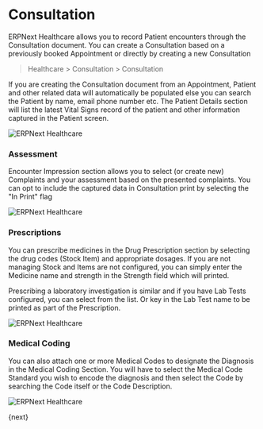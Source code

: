 # Consultation
ERPNext Healthcare allows you to record Patient encounters through the Consultation document. You can create a Consultation based on a previously booked Appointment or directly by creating a new Consultation
>Healthcare > Consultation > Consultation

If you are creating the Consultation document from an Appointment, Patient and other related data will automatically be populated else you can search the Patient by name, email phone number etc. The Patient Details section will list the latest Vital Signs record of the patient and other information captured in the Patient screen.

<img class="screenshot" alt="ERPNext Healthcare" src="/assets/erpnext_docs/assets/img/healthcare/consultation_1.png">

### Assessment

Encounter Impression section allows you to select (or create new) Complaints and your assessment based on the presented complaints. You can opt to include the captured data in Consultation print by selecting the "In Print" flag

<img class="screenshot" alt="ERPNext Healthcare" src="/assets/erpnext_docs/assets/img/healthcare/consultation_2.png">

### Prescriptions

You can prescribe medicines in the Drug Prescription section by selecting the drug codes (Stock Item) and appropriate dosages. If you are not managing Stock and Items are not configured, you can simply enter the Medicine name and strength in the Strength field which will printed.

Prescribing a laboratory investigation is similar and if you have Lab Tests configured, you can select from the list. Or key in the Lab Test name to be printed as part of the Prescription.

<img class="screenshot" alt="ERPNext Healthcare" src="/assets/erpnext_docs/assets/img/healthcare/consultation_3.png">

### Medical Coding
You can also attach one or more Medical Codes to designate the Diagnosis in the Medical Coding Section. You will have to select the Medical Code Standard you wish to encode the diagnosis and then select the Code by searching the Code itself or the Code Description.

<img class="screenshot" alt="ERPNext Healthcare" src="/assets/erpnext_docs/assets/img/healthcare/consultation_4.png">

{next}
